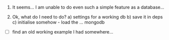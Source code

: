 1) It seems... I am unable to do even such a simple feature as a database...


2) Ok, what do I need to do?
a) settings for a working db
b) save it in deps 
c) initialise somehow - load the ... mongodb
- [ ] find an old working example I had somewhere...
